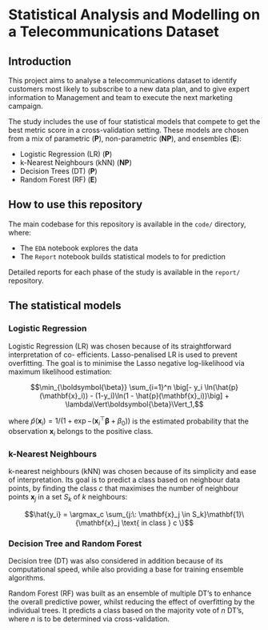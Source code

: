 # Statistical Analysis and Modelling on a Telecommunications Dataset

## Introduction

This project aims to analyse a telecommunications dataset to identify customers most likely to subscribe to a new data plan, and to give expert information to Management and team to execute the next marketing campaign.

The study includes the use of four statistical models that compete to get the best metric score in a cross-validation setting. These models are chosen from a mix of parametric (**P**), non-parametric (**NP**), and ensembles (**E**):
- Logistic Regression (LR) (**P**)
- k-Nearest Neighbours (kNN) (**NP**)
- Decision Trees (DT) (**P**)
- Random Forest (RF) (**E**)

## How to use this repository
The main codebase for this repository is available in the `code/` directory, where:
- The `EDA` notebook explores the data
- The `Report` notebook builds statistical models to for prediction

Detailed reports for each phase of the study is available in the `report/` repository.

## The statistical models

### Logistic Regression
Logistic Regression (LR) was chosen because of its straightforward interpretation of co-
efficients. Lasso-penalised LR is used to prevent overfitting. The goal is to minimise the Lasso negative log-likelihood via maximum likelihood estimation:

$$\min_{\boldsymbol{\beta}} \sum_{i=1}^n \big[- y_i \ln(\hat{p}(\mathbf{x}_i)) - (1-y_i)\ln(1 - \hat{p}(\mathbf{x}_i))\big] + \lambda\Vert\boldsymbol{\beta}\Vert_1,$$

where $\hat{p}(\mathbf{x}_i) = 1\big/(1 + \exp{-(\mathbf{x}_i^\top \boldsymbol{\beta} + \beta_0)})$ is the estimated probability that the observation $\mathbf{x}_i$ belongs to the positive class.

### k-Nearest Neighbours
k-nearest neighbours (kNN) was chosen because of its simplicity and ease of interpretation. Its goal is to predict a class based on neighbour data points, by finding the class $c$ that maximises the number of neighbour points $\mathbf{x}_j$ in a set $S_k$ of $k$ neighbours:

$$\hat{y_i} = \argmax_c \sum_{j:\: \mathbf{x}_j \in  S_k}\mathbf{1}\{\mathbf{x}_j \text{ in class } c \}$$

### Decision Tree and Random Forest
Decision tree (DT) was also considered in addition because of its computational speed,
while also providing a base for training ensemble algorithms. 

Random Forest (RF) was built as an ensemble of multiple DT’s to enhance the overall predictive power, whilst reducing the effect of overfitting by the individual trees. It predicts a
class based on the majority vote of $n$ DT’s, where $n$ is to be determined via cross-validation.